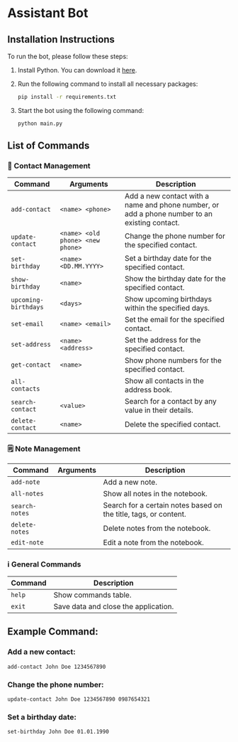 # Assistant Bot


## Installation Instructions

To run the bot, please follow these steps:

1. Install Python. You can download it [here](https://www.python.org/downloads/).

2. Run the following command to install all necessary packages:

    ```bash
    pip install -r requirements.txt
    ```

3. Start the bot using the following command:

    ```bash
    python main.py
    ```

## List of Commands

### 📇 Contact Management

| Command           | Arguments                    | Description                                                                                     |
|-------------------|------------------------------|-------------------------------------------------------------------------------------------------|
| `add-contact`     | `<name> <phone>`             | Add a new contact with a name and phone number, or add a phone number to an existing contact.   |
| `update-contact`  | `<name> <old phone> <new phone>` | Change the phone number for the specified contact.                                         |
| `set-birthday`    | `<name> <DD.MM.YYYY>`        | Set a birthday date for the specified contact.                                                  |
| `show-birthday`   | `<name>`                     | Show the birthday date for the specified contact.                                               |
| `upcoming-birthdays` | `<days>`                  | Show upcoming birthdays within the specified days.                                              |
| `set-email`       | `<name> <email>`             | Set the email for the specified contact.                                                        |
| `set-address`     | `<name> <address>`           | Set the address for the specified contact.                                                      |
| `get-contact`     | `<name>`                     | Show phone numbers for the specified contact.                                                   |
| `all-contacts`    |                              | Show all contacts in the address book.                                                          |
| `search-contact`  | `<value>`                    | Search for a contact by any value in their details.                                             |
| `delete-contact`  | `<name>`                     | Delete the specified contact.                                                                   |

### 🗒️ Note Management

| Command         | Arguments               | Description                                                                    |
|-----------------|-------------------------|--------------------------------------------------------------------------------|
| `add-note`      |                         | Add a new note.                                                                |
| `all-notes`     |                         | Show all notes in the notebook.                                                |
| `search-notes`  |                         | Search for a certain notes based on the title, tags, or content.               |
| `delete-notes`  |                         | Delete notes from the notebook.                                                |
| `edit-note`     |                         | Edit a note from the notebook.                                                 |

### ℹ️ General Commands

| Command   | Description                    |
|-----------|--------------------------------|
| `help`    | Show commands table.           |
| `exit`    | Save data and close the application. |


## Example Command:

### Add a new contact:
```
add-contact John Doe 1234567890
```
### Change the phone number:
```
update-contact John Doe 1234567890 0987654321
```
### Set a birthday date:
```
set-birthday John Doe 01.01.1990
```